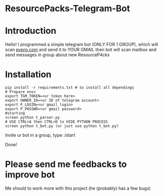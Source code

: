 # ResourcePacks-Telegram-Bot

<h1>Introduction</h1>
<p>Hello! I programmed a simple telegram bot (ONLY FOR 1 GROUP), which will scan <a href="https://pvprp.com/">pvprp.com</a> and send it to YOUR GMAIL then bot will scan mailbox and send messages in group about new ResourceP4cks</p>

<h1>Installation</h1>

```
pip install -r requirements.txt # to install all dependings
# Prepare envs
export TGM_TOKEN=<ur token here>
export OWNER_ID=<ur ID of telegram account>
export P_LOGIN=<ur gmail login>
export P_PASSWD=<ur gmail password>
#starting
screen python t_parser.py
# USE CTRL+A then CTRL+D to HIDE PYTHON PROCESS
screen python t_bot.py (or just use python t_bot.py)
```
<p>Invite ur bot in a group,
type: /start</p>

<p>Done!</p>


<h1>Please send me feedbacks to improve bot</h1>
<p>Me should to work more with this project (he (probably) has a few bugs)
